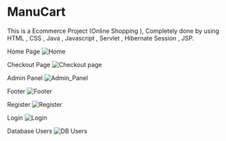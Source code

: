 # ManuCart
This is a Ecommerce Project (Online Shopping ), Completely done by using HTML , CSS , Java  , Javascript  , Servlet , Hibernate  Session , JSP. 

Home Page
![Home](https://user-images.githubusercontent.com/104019020/171615757-3f7fc74a-7898-41f0-b5b8-d1199784be02.png)

Checkout Page
![Checkout page](https://user-images.githubusercontent.com/104019020/171616016-d388310c-dbc8-45ad-8bdb-98be9d28bd4d.png)

Admin Panel
![Admin_Panel](https://user-images.githubusercontent.com/104019020/171616107-615086ab-4bda-4486-8cb1-f1ef66e087e1.png)

Footer
![Footer](https://user-images.githubusercontent.com/104019020/171616253-33379d65-6e6b-4cea-8ba6-22b107c5caa2.png)

Register
 ![Register](https://user-images.githubusercontent.com/104019020/171616862-a11bc177-4874-44dc-981e-74f2abd6658e.png)

Login
 ![Login](https://user-images.githubusercontent.com/104019020/171616937-4ece8da3-6753-40cc-9cc1-556f2a5b7488.png)

Database Users
 ![DB Users](https://user-images.githubusercontent.com/104019020/171617044-ebed403d-05cb-47ee-ba6e-23ed1a05fa7c.png)
